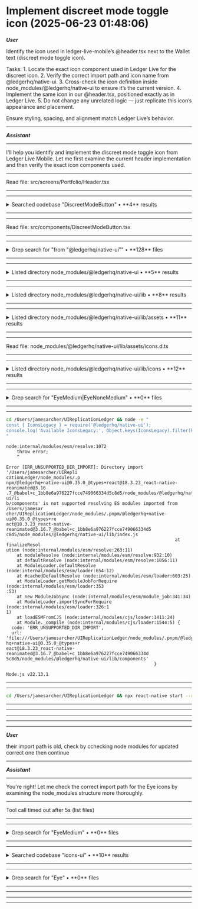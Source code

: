 <!-- Generated by SpecStory -->

# Implement discreet mode toggle icon (2025-06-23 01:48:06)

_**User**_


Identify the icon used in ledger-live-mobile’s @header.tsx next to the Wallet text (discreet mode toggle icon).

Tasks:
	1.	Locate the exact icon component used in Ledger Live for the discreet icon.
	2.	Verify the correct import path and icon name from @ledgerhq/native-ui.
	3.	Cross-check the icon definition inside node_modules/@ledgerhq/native-ui to ensure it’s the current version.
	4.	Implement the same icon in our @header.tsx, positioned exactly as in Ledger Live.
	5.	Do not change any unrelated logic — just replicate this icon’s appearance and placement.

Ensure styling, spacing, and alignment match Ledger Live’s behavior.

---

_**Assistant**_



---

I'll help you identify and implement the discreet mode toggle icon from Ledger Live Mobile. Let me first examine the current header implementation and then verify the exact icon components used.

---

Read file: src/screens/Portfolio/Header.tsx

---



---

<details>
            <summary>Searched codebase "DiscreetModeButton" • **4** results</summary>
        
| File |
|------|
| `undefined` |
| `undefined` |
| `undefined` |
| `undefined` |

</details>

---



---

Read file: src/components/DiscreetModeButton.tsx

---



---

<details>
            <summary>Grep search for "from "@ledgerhq/native-ui"" • **128** files</summary>
        
| File | Line | Match |
|------|------|-------|
| `file:///Users/jamesarcher/UIReplicationLedger/src/components/CounterValue.tsx` | L1 | `import { Text } from "@ledgerhq/native-ui";` |
| `file:///Users/jamesarcher/UIReplicationLedger/src/components/BottomNavigation/CustomTabBar.tsx` | L1 | `import { Flex } from "@ledgerhq/native-ui";` |
| `file:///Users/jamesarcher/UIReplicationLedger/src/components/BottomNavigation/TabIcons.tsx` | L1 | `import { Flex } from "@ledgerhq/native-ui";` |
| `file:///Users/jamesarcher/UIReplicationLedger/src/components/BottomNavigation/TabIcons.tsx` | L2 | `import { IconsLegacy } from "@ledgerhq/native-ui";` |
| `file:///Users/jamesarcher/UIReplicationLedger/src/components/BottomNavigation/TabIcon.tsx` | L1 | `import { Text } from "@ledgerhq/native-ui";` |
| `file:///Users/jamesarcher/UIReplicationLedger/src/components/AccountsList.tsx` | L1 | `import { Box, Flex, Text } from "@ledgerhq/native-ui";` |
| `file:///Users/jamesarcher/UIReplicationLedger/src/components/AssetsListView.tsx` | L2 | `import { Flex } from "@ledgerhq/native-ui";` |
| `file:///Users/jamesarcher/UIReplicationLedger/src/components/AssetRowLayout.tsx` | L3 | `import { Flex, Text, Tag } from "@ledgerhq/native-ui";` |
| `file:///Users/jamesarcher/UIReplicationLedger/src/components/Delta.tsx` | L2 | `import { Text, IconsLegacy } from "@ledgerhq/native-ui";` |
| `file:///Users/jamesarcher/UIReplicationLedger/src/components/TabSelector.tsx` | L4 | `import { Box, Flex, Text } from "@ledgerhq/native-ui";` |
| `file:///Users/jamesarcher/UIReplicationLedger/src/components/ParentCurrencyIcon.tsx` | L1 | `import { Flex, Text } from "@ledgerhq/native-ui";` |
| `file:///Users/jamesarcher/UIReplicationLedger/src/components/QuickActionCards.tsx` | L1 | `import { Flex, Text, IconsLegacy, Box } from "@ledgerhq/native-ui";` |
| `file:///Users/jamesarcher/UIReplicationLedger/src/components/PortfolioAssetsContainer.tsx` | L1 | `import { Box } from "@ledgerhq/native-ui";` |
| `file:///Users/jamesarcher/UIReplicationLedger/src/components/AssetsList.tsx` | L1 | `import { Box, Flex, Text } from "@ledgerhq/native-ui";` |
| `file:///Users/jamesarcher/Desktop/ledger-live/apps/ledger-live-mobile/src/families/polkadot/accountActions.tsx` | L13 | `import { IconsLegacy } from "@ledgerhq/native-ui";` |
| `file:///Users/jamesarcher/Desktop/ledger-live/apps/ledger-live-mobile/src/families/polkadot/Nominations/NominationRow.tsx` | L12 | `import { Flex, Text } from "@ledgerhq/native-ui";` |
| `file:///Users/jamesarcher/Desktop/ledger-live/apps/ledger-live-mobile/src/families/polkadot/BondFlow/01-Started.tsx` | L4 | `import { Flex } from "@ledgerhq/native-ui";` |
| `file:///Users/jamesarcher/UIReplicationLedger/src/components/GraphCard.tsx` | L1 | `import { Flex, Text, GraphTabs } from "@ledgerhq/native-ui";` |
| `file:///Users/jamesarcher/UIReplicationLedger/src/components/TabSection.tsx` | L1 | `import { Box, Flex } from "@ledgerhq/native-ui";` |
| `file:///Users/jamesarcher/UIReplicationLedger/src/screens/Portfolio/Header.tsx` | L1 | `import { Flex, Text, IconsLegacy } from "@ledgerhq/native-ui";` |
| `file:///Users/jamesarcher/Desktop/ledger-live/apps/ledger-live-mobile/src/families/polkadot/Nominations/index.tsx` | L23 | `import { Box, Flex } from "@ledgerhq/native-ui";` |
| `file:///Users/jamesarcher/Desktop/ledger-live/apps/ledger-live-mobile/src/families/polkadot/SimpleOperationFlow/01-Started.tsx` | L13 | `import { Button, Alert, Text, Log } from "@ledgerhq/native-ui";` |
| `file:///Users/jamesarcher/Desktop/ledger-live/apps/ledger-live-mobile/src/families/polkadot/operationDetails.tsx` | L12 | `import { Text } from "@ledgerhq/native-ui";` |
| `file:///Users/jamesarcher/Desktop/ledger-live/apps/ledger-live-mobile/src/families/algorand/operationDetails.tsx` | L6 | `import { IconsLegacy } from "@ledgerhq/native-ui";` |
| `file:///Users/jamesarcher/Desktop/ledger-live/apps/ledger-live-mobile/src/families/algorand/Rewards/index.tsx` | L5 | `import { Box, Button, Flex, Text } from "@ledgerhq/native-ui";` |
| `file:///Users/jamesarcher/Desktop/ledger-live/apps/ledger-live-mobile/src/families/cardano/accountActions.tsx` | L2 | `import { IconsLegacy } from "@ledgerhq/native-ui";` |
| `file:///Users/jamesarcher/Desktop/ledger-live/apps/ledger-live-mobile/src/families/cardano/shared/PoolHead.tsx` | Lundefined | `import { Text } from "@ledgerhq/native-ui";` |
| `file:///Users/jamesarcher/Desktop/ledger-live/apps/ledger-live-mobile/src/families/cardano/DelegationFlow/01-Started.tsx` | L4 | `import { Button, Flex, Text } from "@ledgerhq/native-ui";` |
| `file:///Users/jamesarcher/Desktop/ledger-live/apps/ledger-live-mobile/src/families/cardano/Delegations/Row.tsx` | L4 | `import { Text } from "@ledgerhq/native-ui";` |
| `file:///Users/jamesarcher/Desktop/ledger-live/apps/ledger-live-mobile/src/families/algorand/Rewards/ClaimRewardsFlow/01-Started.tsx` | L14 | `import { Flex } from "@ledgerhq/native-ui";` |
| `file:///Users/jamesarcher/Desktop/ledger-live/apps/ledger-live-mobile/src/families/algorand/Rewards/ClaimRewardsFlow/01-Info.tsx` | L5 | `import { Flex } from "@ledgerhq/native-ui";` |
| `file:///Users/jamesarcher/Desktop/ledger-live/apps/ledger-live-mobile/src/families/cardano/shared/PoolRow.tsx` | L4 | `import { Text } from "@ledgerhq/native-ui";` |
| `file:///Users/jamesarcher/Desktop/ledger-live/apps/ledger-live-mobile/src/families/cardano/Delegations/index.tsx` | L20 | `import { Text } from "@ledgerhq/native-ui";` |
| `file:///Users/jamesarcher/Desktop/ledger-live/apps/ledger-live-mobile/src/families/cardano/shared/SearchBox.tsx` | L2 | `import { Box, SearchInput } from "@ledgerhq/native-ui";` |
| `file:///Users/jamesarcher/Desktop/ledger-live/apps/ledger-live-mobile/src/families/cardano/DelegationFlow/02-Summary.tsx` | L23 | `import { Box, Text } from "@ledgerhq/native-ui";` |
| `file:///Users/jamesarcher/Desktop/ledger-live/apps/ledger-live-mobile/src/families/cardano/UndelegationFlow/01-Summary.tsx` | L16 | `import { Text, Box } from "@ledgerhq/native-ui";` |
| `file:///Users/jamesarcher/Desktop/ledger-live/apps/ledger-live-mobile/src/families/evm/SelectFeesStrategy.tsx` | L34 | `import { Alert, Flex, Text } from "@ledgerhq/native-ui";` |
| `file:///Users/jamesarcher/Desktop/ledger-live/apps/ledger-live-mobile/src/families/evm/StakingDrawer/index.tsx` | L1 | `import { Box, ChipTabs, Flex, Icons, ScrollListContainer, Text } from "@ledgerhq/native-ui";` |
| `file:///Users/jamesarcher/Desktop/ledger-live/apps/ledger-live-mobile/src/families/evm/StakingDrawer/EvmStakingDrawerBody.tsx` | L3 | `import { Flex } from "@ledgerhq/native-ui";` |
| `file:///Users/jamesarcher/Desktop/ledger-live/apps/ledger-live-mobile/src/families/evm/StakingDrawer/EvmStakingDrawerProvider.tsx` | L3 | `import { Flex, Text } from "@ledgerhq/native-ui";` |
| `file:///Users/jamesarcher/Desktop/ledger-live/apps/ledger-live-mobile/src/families/near/Staking/Row.tsx` | L6 | `import { Text } from "@ledgerhq/native-ui";` |
| `file:///Users/jamesarcher/Desktop/ledger-live/apps/ledger-live-mobile/src/families/near/StakingFlow/01-Started.tsx` | L4 | `import { Alert, Button, Flex, Text } from "@ledgerhq/native-ui";` |
| `file:///Users/jamesarcher/Desktop/ledger-live/apps/ledger-live-mobile/src/families/near/StakingFlow/02-Summary.tsx` | L9 | `import { Text } from "@ledgerhq/native-ui";` |
| `file:///Users/jamesarcher/Desktop/ledger-live/apps/ledger-live-mobile/src/families/near/accountActions.tsx` | L4 | `import { IconsLegacy } from "@ledgerhq/native-ui";` |
| `file:///Users/jamesarcher/Desktop/ledger-live/apps/ledger-live-mobile/src/families/near/shared/ValidatorHead.tsx` | Lundefined | `import { Text } from "@ledgerhq/native-ui";` |
| `file:///Users/jamesarcher/Desktop/ledger-live/apps/ledger-live-mobile/src/families/near/shared/ValidatorRow.tsx` | L4 | `import { Text } from "@ledgerhq/native-ui";` |
| `file:///Users/jamesarcher/Desktop/ledger-live/apps/ledger-live-mobile/src/families/evm/EvmFeesStrategy.tsx` | L6 | `import { InfiniteLoader } from "@ledgerhq/native-ui";` |
| `file:///Users/jamesarcher/Desktop/ledger-live/apps/ledger-live-mobile/src/families/evm/CurrentNetworkFee.tsx` | L5 | `import { Alert, Flex } from "@ledgerhq/native-ui";` |
| `file:///Users/jamesarcher/Desktop/ledger-live/apps/ledger-live-mobile/src/families/evm/EditTransactionFlow/EditOperationPanel.tsx` | L2 | `import { Box, Flex } from "@ledgerhq/native-ui";` |
| `file:///Users/jamesarcher/Desktop/ledger-live/apps/ledger-live-mobile/src/families/evm/accountActions.tsx` | L2 | `import { IconsLegacy } from "@ledgerhq/native-ui";` |
| `file:///Users/jamesarcher/Desktop/ledger-live/apps/ledger-live-mobile/src/families/evm/EditTransactionFlow/MethodSelection.tsx` | L16 | `import { Box, Flex, SelectableList } from "@ledgerhq/native-ui";` |
| `file:///Users/jamesarcher/Desktop/ledger-live/apps/ledger-live-mobile/src/families/evm/EditTransactionFlow/TransactionAlreadyValidatedError.tsx` | L4 | `import { BoxedIcon, Flex, Text } from "@ledgerhq/native-ui";` |
| `file:///Users/jamesarcher/Desktop/ledger-live/apps/ledger-live-mobile/src/families/hedera/NoAssociatedAccounts.tsx` | L7 | `import { Flex, Icons, Text, Button } from "@ledgerhq/native-ui";` |
| `file:///Users/jamesarcher/Desktop/ledger-live/apps/ledger-live-mobile/src/families/tron/VoteFlow/01-SelectValidator/SearchBox.tsx` | L2 | `import { Box, SearchInput } from "@ledgerhq/native-ui";` |
| `file:///Users/jamesarcher/Desktop/ledger-live/apps/ledger-live-mobile/src/families/shared/StakingErrors/NotEnoughFundFeesAlert/index.tsx` | L5 | `import { Alert, Box, Flex, Text } from "@ledgerhq/native-ui";` |
| `file:///Users/jamesarcher/Desktop/ledger-live/apps/ledger-live-mobile/src/families/tron/Votes/Header.tsx` | Lundefined | `import { Button } from "@ledgerhq/native-ui";` |
| `file:///Users/jamesarcher/Desktop/ledger-live/apps/ledger-live-mobile/src/families/tron/accountActions.tsx` | L7 | `import { IconsLegacy } from "@ledgerhq/native-ui";` |
| `file:///Users/jamesarcher/Desktop/ledger-live/apps/ledger-live-mobile/src/families/tron/Votes/Row.tsx` | L7 | `import { Box, BoxedIcon, Flex, Text } from "@ledgerhq/native-ui";` |
| `file:///Users/jamesarcher/Desktop/ledger-live/apps/ledger-live-mobile/src/families/bitcoin/accountActions.tsx` | L7 | `import { IconsLegacy } from "@ledgerhq/native-ui";` |
| `file:///Users/jamesarcher/Desktop/ledger-live/apps/ledger-live-mobile/src/families/solana/SendRowsFee.tsx` | L4 | `import { Alert, Flex, Text } from "@ledgerhq/native-ui";` |
| `file:///Users/jamesarcher/Desktop/ledger-live/apps/ledger-live-mobile/src/families/vechain/SendRowsFee.tsx` | L4 | `import { Text } from "@ledgerhq/native-ui";` |
| `file:///Users/jamesarcher/Desktop/ledger-live/apps/ledger-live-mobile/src/families/tron/Votes/index.tsx` | L14 | `import { Box, Button, IconsLegacy, Text } from "@ledgerhq/native-ui";` |
| `file:///Users/jamesarcher/Desktop/ledger-live/apps/ledger-live-mobile/src/families/solana/SendRowsCustom.tsx` | L6 | `import { Text } from "@ledgerhq/native-ui";` |
| `file:///Users/jamesarcher/Desktop/ledger-live/apps/ledger-live-mobile/src/families/cosmos/shared/ValidatorHead.tsx` | Lundefined | `import { Text } from "@ledgerhq/native-ui";` |
| `file:///Users/jamesarcher/Desktop/ledger-live/apps/ledger-live-mobile/src/families/cosmos/shared/ValidatorRow.tsx` | L3 | `import { Text } from "@ledgerhq/native-ui";` |
| `file:///Users/jamesarcher/Desktop/ledger-live/apps/ledger-live-mobile/src/families/cosmos/Delegations/Row.tsx` | L9 | `import { Text } from "@ledgerhq/native-ui";` |
| `file:///Users/jamesarcher/Desktop/ledger-live/apps/ledger-live-mobile/src/families/cosmos/DelegationFlow/01-Started.tsx` | L6 | `import { Alert, Button, Flex, Text } from "@ledgerhq/native-ui";` |
| `file:///Users/jamesarcher/Desktop/ledger-live/apps/ledger-live-mobile/src/families/solana/Delegations/Row.tsx` | L4 | `import { Text } from "@ledgerhq/native-ui";` |
| `file:///Users/jamesarcher/Desktop/ledger-live/apps/ledger-live-mobile/src/families/solana/Delegations/LabelRight.tsx` | Lundefined | `import { Text } from "@ledgerhq/native-ui";` |
| `file:///Users/jamesarcher/Desktop/ledger-live/apps/ledger-live-mobile/src/families/cosmos/DelegationFlow/02-Summary.tsx` | L9 | `import { Text } from "@ledgerhq/native-ui";` |
| `file:///Users/jamesarcher/Desktop/ledger-live/apps/ledger-live-mobile/src/families/cosmos/accountActions.tsx` | L5 | `import { IconsLegacy } from "@ledgerhq/native-ui";` |
| `file:///Users/jamesarcher/Desktop/ledger-live/apps/ledger-live-mobile/src/families/cosmos/Delegations/index.tsx` | L23 | `import { Text } from "@ledgerhq/native-ui";` |
| `file:///Users/jamesarcher/Desktop/ledger-live/apps/ledger-live-mobile/src/families/solana/Delegations/index.tsx` | L16 | `import { Box, Text } from "@ledgerhq/native-ui";` |
| `file:///Users/jamesarcher/Desktop/ledger-live/apps/ledger-live-mobile/src/families/solana/TransactionConfirmFields.tsx` | L5 | `import { Link } from "@ledgerhq/native-ui";` |
| `file:///Users/jamesarcher/Desktop/ledger-live/apps/ledger-live-mobile/src/families/solana/Token2022/TokenExtensionsInfoBox.tsx` | L4 | `import { Flex, Text, Alert, Box } from "@ledgerhq/native-ui";` |
| `file:///Users/jamesarcher/Desktop/ledger-live/apps/ledger-live-mobile/src/families/solana/Token2022/TokenTransferFeesWarning.tsx` | L5 | `import { Text } from "@ledgerhq/native-ui";` |
| `file:///Users/jamesarcher/Desktop/ledger-live/apps/ledger-live-mobile/src/families/solana/Token2022/TokenExtensionsInfoDrawer.tsx` | L10 | `import { Box, Text } from "@ledgerhq/native-ui";` |
| `file:///Users/jamesarcher/Desktop/ledger-live/apps/ledger-live-mobile/src/families/cosmos/ClaimRewardsFlow/index.tsx` | L15 | `import { Flex } from "@ledgerhq/native-ui";` |
| `file:///Users/jamesarcher/Desktop/ledger-live/apps/ledger-live-mobile/src/families/solana/shared/CopyButton.tsx` | L1 | `import { Box, Link } from "@ledgerhq/native-ui";` |
| `file:///Users/jamesarcher/Desktop/ledger-live/apps/ledger-live-mobile/src/families/solana/DelegationFlow/SelectValidator.tsx` | L3 | `import { Text } from "@ledgerhq/native-ui";` |
| `file:///Users/jamesarcher/Desktop/ledger-live/apps/ledger-live-mobile/src/families/solana/DelegationFlow/SelectAmount.tsx` | L19 | `import { Flex, Link, Text } from "@ledgerhq/native-ui";` |
| `file:///Users/jamesarcher/Desktop/ledger-live/apps/ledger-live-mobile/src/families/solana/DelegationFlow/Started.tsx` | Lundefined | `import { Text } from "@ledgerhq/native-ui";` |
| `file:///Users/jamesarcher/Desktop/ledger-live/apps/ledger-live-mobile/src/families/solana/accountActions.tsx` | L2 | `import { IconsLegacy } from "@ledgerhq/native-ui";` |
| `file:///Users/jamesarcher/Desktop/ledger-live/apps/ledger-live-mobile/src/families/solana/AccountSubHeader.tsx` | L3 | `import { Box, Alert, Text } from "@ledgerhq/native-ui";` |
| `file:///Users/jamesarcher/Desktop/ledger-live/apps/ledger-live-mobile/src/families/solana/DelegationFlow/Summary.tsx` | L13 | `import { Text } from "@ledgerhq/native-ui";` |
| `file:///Users/jamesarcher/Desktop/ledger-live/apps/ledger-live-mobile/src/families/stellar/MemoTypeDrawer.tsx` | L5 | `import { Icons, Text } from "@ledgerhq/native-ui";` |
| `file:///Users/jamesarcher/Desktop/ledger-live/apps/ledger-live-mobile/src/families/tezos/AccountBodyHeader.tsx` | L7 | `import { Flex, Text } from "@ledgerhq/native-ui";` |
| `file:///Users/jamesarcher/Desktop/ledger-live/apps/ledger-live-mobile/src/families/multiversx/accountActions.tsx` | L5 | `import { IconsLegacy } from "@ledgerhq/native-ui";` |
| `file:///Users/jamesarcher/Desktop/ledger-live/apps/ledger-live-mobile/src/families/multiversx/components/Body/components/Delegations/components/Delegation/Delegation.tsx` | L4 | `import { Text } from "@ledgerhq/native-ui";` |
| `file:///Users/jamesarcher/Desktop/ledger-live/apps/ledger-live-mobile/src/families/multiversx/components/Body/components/Unbondings/components/Unbonding/Unbonding.tsx` | L3 | `import { Text } from "@ledgerhq/native-ui";` |
| `file:///Users/jamesarcher/Desktop/ledger-live/apps/ledger-live-mobile/src/families/tezos/DelegationFlow/Summary.tsx` | L16 | `import { Alert } from "@ledgerhq/native-ui";` |
| `file:///Users/jamesarcher/Desktop/ledger-live/apps/ledger-live-mobile/src/families/tezos/DelegationFlow/Started.tsx` | L3 | `import { Flex, Text, IconsLegacy, List, Link, Log } from "@ledgerhq/native-ui";` |
| `file:///Users/jamesarcher/Desktop/ledger-live/apps/ledger-live-mobile/src/families/multiversx/components/Flows/Delegate/components/PickValidator/PickValidator.tsx` | L3 | `import { Box, SearchInput, Text } from "@ledgerhq/native-ui";` |
| `file:///Users/jamesarcher/Desktop/ledger-live/apps/ledger-live-mobile/src/families/multiversx/components/Flows/Delegate/components/SetDelegation/SetDelegation.tsx` | L9 | `import { Text } from "@ledgerhq/native-ui";` |
| `file:///Users/jamesarcher/Desktop/ledger-live/apps/ledger-live-mobile/src/families/tezos/accountActions.tsx` | L8 | `import { IconsLegacy } from "@ledgerhq/native-ui";` |
| `file:///Users/jamesarcher/Desktop/ledger-live/apps/ledger-live-mobile/src/families/stellar/MemoTagInput.tsx` | L8 | `import { AnimatedInputSelect } from "@ledgerhq/native-ui";` |
| `file:///Users/jamesarcher/Desktop/ledger-live/apps/ledger-live-mobile/src/families/multiversx/components/Flows/Delegate/components/PickValidator/components/Item/Item.tsx` | L1 | `import { Text } from "@ledgerhq/native-ui";` |
| `file:///Users/jamesarcher/Desktop/ledger-live/apps/ledger-live-mobile/src/families/tezos/AccountHeader.tsx` | L8 | `import { Text } from "@ledgerhq/native-ui";` |
| `file:///Users/jamesarcher/Desktop/ledger-live/apps/ledger-live-mobile/src/families/celo/VoteFlow/01-Started.tsx` | L4 | `import { Alert, Button, Flex, Text } from "@ledgerhq/native-ui";` |
| `file:///Users/jamesarcher/Desktop/ledger-live/apps/ledger-live-mobile/src/families/celo/VoteFlow/02-Summary.tsx` | L8 | `import { Text } from "@ledgerhq/native-ui";` |
| `file:///Users/jamesarcher/Desktop/ledger-live/apps/ledger-live-mobile/src/components/WebPlatformPlayer/BottomBar.tsx` | L2 | `import { Flex } from "@ledgerhq/native-ui";` |
| `file:///Users/jamesarcher/UIReplicationLedger/src/components/BottomNavigation/CustomTabBar.tsx` | L1 | `import { Flex } from "@ledgerhq/native-ui";` |
| `file:///Users/jamesarcher/Desktop/ledger-live/apps/ledger-live-mobile/src/components/RootNavigator/MainNavigator.tsx` | L2 | `import { IconsLegacy } from "@ledgerhq/native-ui";` |
| `file:///Users/jamesarcher/UIReplicationLedger/src/components/BottomNavigation/TabIcons.tsx` | L1 | `import { Flex } from "@ledgerhq/native-ui";` |
| `file:///Users/jamesarcher/UIReplicationLedger/src/components/BottomNavigation/TabIcons.tsx` | L2 | `import { IconsLegacy } from "@ledgerhq/native-ui";` |
| `file:///Users/jamesarcher/UIReplicationLedger/src/components/BottomNavigation/TabIcon.tsx` | L1 | `import { Text } from "@ledgerhq/native-ui";` |
| `file:///Users/jamesarcher/Desktop/ledger-live/apps/ledger-live-mobile/src/components/TabBar/CustomTabBar.tsx` | L1 | `import { ColorPalette, Flex } from "@ledgerhq/native-ui";` |
| `file:///Users/jamesarcher/Desktop/ledger-live/apps/ledger-live-mobile/src/components/TabBar/Transfer.tsx` | L2 | `import { Flex } from "@ledgerhq/native-ui";` |
| `file:///Users/jamesarcher/Desktop/ledger-live/apps/ledger-live-mobile/src/components/FabActions/FabButtonBar.tsx` | L1 | `import { ScrollContainer } from "@ledgerhq/native-ui";` |
| `file:///Users/jamesarcher/UIReplicationLedger/src/components/PortfolioAssetsContainer.tsx` | L1 | `import { Box } from "@ledgerhq/native-ui";` |
| `file:///Users/jamesarcher/UIReplicationLedger/src/components/QuickActionCards.tsx` | L1 | `import { Flex, Text, IconsLegacy, Box } from "@ledgerhq/native-ui";` |
| `file:///Users/jamesarcher/UIReplicationLedger/src/components/AssetsListView.tsx` | L2 | `import { Flex } from "@ledgerhq/native-ui";` |
| `file:///Users/jamesarcher/Desktop/ledger-live/apps/ledger-live-mobile/src/components/WalletTab/WalletTabNavigatorTabBar.tsx` | L4 | `import { Box, Flex, Text } from "@ledgerhq/native-ui";` |
| `file:///Users/jamesarcher/UIReplicationLedger/src/components/AssetRowLayout.tsx` | L3 | `import { Flex, Text, Tag } from "@ledgerhq/native-ui";` |
| `file:///Users/jamesarcher/UIReplicationLedger/src/components/TabSection.tsx` | L1 | `import { Box, Flex } from "@ledgerhq/native-ui";` |
| `file:///Users/jamesarcher/UIReplicationLedger/src/components/TabSelector.tsx` | L4 | `import { Box, Flex, Text } from "@ledgerhq/native-ui";` |
| `file:///Users/jamesarcher/UIReplicationLedger/src/components/GraphCard.tsx` | L1 | `import { Flex, Text, GraphTabs } from "@ledgerhq/native-ui";` |
| `file:///Users/jamesarcher/Desktop/ledger-live/apps/ledger-live-mobile/src/screens/Portfolio/PortfolioAssets.tsx` | L6 | `import { Button, IconsLegacy, Box } from "@ledgerhq/native-ui";` |
| `file:///Users/jamesarcher/Desktop/ledger-live/apps/ledger-live-mobile/src/screens/Portfolio/index.tsx` | L5 | `import { Box, Flex } from "@ledgerhq/native-ui";` |
| `file:///Users/jamesarcher/UIReplicationLedger/src/components/AssetsList.tsx` | L1 | `import { Box, Flex, Text } from "@ledgerhq/native-ui";` |
| `file:///Users/jamesarcher/Desktop/ledger-live/apps/ledger-live-mobile/src/components/TabIcon.tsx` | L2 | `import { Text } from "@ledgerhq/native-ui";` |
| `file:///Users/jamesarcher/Desktop/ledger-live/apps/ledger-live-mobile/src/components/AssetRowLayout.tsx` | L4 | `import { Flex, Text, Tag } from "@ledgerhq/native-ui";` |
| `file:///Users/jamesarcher/Desktop/ledger-live/apps/ledger-live-mobile/src/screens/Portfolio/TabSection.tsx` | L1 | `import { Box, Button, Flex } from "@ledgerhq/native-ui";` |
| `file:///Users/jamesarcher/Desktop/ledger-live/apps/ledger-live-mobile/src/screens/Portfolio/TabSection.tsx` | L3 | `import { TabSelector } from "@ledgerhq/native-ui";` |
| `file:///Users/jamesarcher/Desktop/ledger-live/apps/ledger-live-mobile/src/screens/Portfolio/Header.tsx` | L2 | `import { Flex, Text } from "@ledgerhq/native-ui";` |
| `file:///Users/jamesarcher/UIReplicationLedger/src/screens/Portfolio/Header.tsx` | L1 | `import { Flex, Text, IconsLegacy } from "@ledgerhq/native-ui";` |
| `file:///Users/jamesarcher/UIReplicationLedger/src/components/Delta.tsx` | L2 | `import { Text, IconsLegacy } from "@ledgerhq/native-ui";` |
| `file:///Users/jamesarcher/Desktop/ledger-live/apps/ledger-live-mobile/src/components/Delta.tsx` | L4 | `import { Text } from "@ledgerhq/native-ui";` |
| `file:///Users/jamesarcher/Desktop/ledger-live/apps/ledger-live-mobile/src/screens/Portfolio/PortfolioGraphCard.tsx` | L1 | `import { Box } from "@ledgerhq/native-ui";` |
| `file:///Users/jamesarcher/Desktop/ledger-live/apps/ledger-live-mobile/src/components/GraphCard.tsx` | L1 | `import { Flex, Text, GraphTabs } from "@ledgerhq/native-ui";` |
| `file:///Users/jamesarcher/UIReplicationLedger/src/components/CounterValue.tsx` | L1 | `import { Text } from "@ledgerhq/native-ui";` |

</details>

---



---

<details>
            <summary>Listed directory node_modules/@ledgerhq/native-ui • **5** results</summary>
        
| Name |
|-------|
| 📁 `node_modules` |
| 📁 `lib` |
| 📄 `README.md` |
| 📄 `package.json` |
| 📄 `LICENSE` |

</details>

---



---

<details>
            <summary>Listed directory node_modules/@ledgerhq/native-ui/lib • **8** results</summary>
        
| Name |
|-------|
| 📁 `styles` |
| 📁 `components` |
| 📁 `icons` |
| 📁 `assets` |
| 📁 `helpers` |
| 📄 `index.d.ts` |
| 📄 `index.d.ts.map` |
| 📄 `index.js` |

</details>

---



---

<details>
            <summary>Listed directory node_modules/@ledgerhq/native-ui/lib/assets • **11** results</summary>
        
| Name |
|-------|
| 📁 `logos` |
| 📁 `fonts` |
| 📄 `index.d.ts` |
| 📄 `icons.d.ts` |
| 📄 `cryptoIcons.d.ts` |
| 📄 `index.d.ts.map` |
| 📄 `icons.d.ts.map` |
| 📄 `cryptoIcons.d.ts.map` |
| 📄 `index.js` |
| 📄 `icons.js` |
| 📄 `cryptoIcons.js` |

</details>

---



---

Read file: node_modules/@ledgerhq/native-ui/lib/assets/icons.d.ts

---



---

<details>
            <summary>Listed directory node_modules/@ledgerhq/native-ui/lib/icons • **12** results</summary>
        
| Name |
|-------|
| 📄 `Info.d.ts` |
| 📄 `Close.d.ts` |
| 📄 `BracketRight.d.ts` |
| 📄 `BracketLeft.d.ts` |
| 📄 `Info.d.ts.map` |
| 📄 `Close.d.ts.map` |
| 📄 `BracketLeft.d.ts.map` |
| 📄 `BracketRight.d.ts.map` |
| 📄 `Info.js` |
| 📄 `Close.js` |
| 📄 `BracketRight.js` |
| 📄 `BracketLeft.js` |

</details>

---



---

<details>
            <summary>Grep search for "EyeMedium|EyeNoneMedium" • **0** files</summary>
        
No results found
</details>

---



---

```bash
cd /Users/jamesarcher/UIReplicationLedger && node -e "
const { IconsLegacy } = require('@ledgerhq/native-ui');
console.log('Available IconsLegacy:', Object.keys(IconsLegacy).filter(key => key.includes('Eye')));
"
```

```
node:internal/modules/esm/resolve:1072
    throw error;
    ^

Error [ERR_UNSUPPORTED_DIR_IMPORT]: Directory import '/Users/jamesarcher/UIRepli
cationLedger/node_modules/.p
npm/@ledgerhq+native-ui@0.35.0_@types+react@18.3.23_react-native-reanimated@3.16
.7_@babel+c_1bb8e6a976227fcce749066334d5c8d5/node_modules/@ledgerhq/native-ui/li
b/components' is not supported resolving ES modules imported from /Users/jamesar
cher/UIReplicationLedger/node_modules/.pnpm/@ledgerhq+native-ui@0.35.0_@types+re
act@18.3.23_react-native-reanimated@3.16.7_@babel+c_1bb8e6a976227fcce749066334d5
c8d5/node_modules/@ledgerhq/native-ui/lib/index.js
                                                                at finalizeResol
ution (node:internal/modules/esm/resolve:263:11)
    at moduleResolve (node:internal/modules/esm/resolve:932:10)
    at defaultResolve (node:internal/modules/esm/resolve:1056:11)
    at ModuleLoader.defaultResolve (node:internal/modules/esm/loader:654:12)
    at #cachedDefaultResolve (node:internal/modules/esm/loader:603:25)
    at ModuleLoader.getModuleJobForRequire (node:internal/modules/esm/loader:353
:53)
    at new ModuleJobSync (node:internal/modules/esm/module_job:341:34)
    at ModuleLoader.importSyncForRequire (node:internal/modules/esm/loader:326:1
1)
    at loadESMFromCJS (node:internal/modules/cjs/loader:1411:24)
    at Module._compile (node:internal/modules/cjs/loader:1544:5) {
  code: 'ERR_UNSUPPORTED_DIR_IMPORT',
  url: 'file:///Users/jamesarcher/UIReplicationLedger/node_modules/.pnpm/@ledger
hq+native-ui@0.35.0_@types+r
eact@18.3.23_react-native-reanimated@3.16.7_@babel+c_1bb8e6a976227fcce749066334d
5c8d5/node_modules/@ledgerhq/native-ui/lib/components'
                                                        }

Node.js v22.13.1

```

---



---

```bash
cd /Users/jamesarcher/UIReplicationLedger && npx react-native start --reset-cache
```

---



---



---



---



---

_**User**_

their import path is old, check by cchecking node modules for updated correct one  then continue

---

_**Assistant**_



---

You're right! Let me check the correct import path for the Eye icons by examining the node_modules structure more thoroughly.

---

Tool call timed out after 5s (list files)

---



---

<details>
            <summary>Grep search for "EyeMedium" • **0** files</summary>
        
No results found
</details>

---



---

<details>
            <summary>Searched codebase "icons-ui" • **10** results</summary>
        
| File |
|------|
| `undefined` |
| `undefined` |
| `undefined` |
| `undefined` |
| `undefined` |
| `undefined` |
| `undefined` |
| `undefined` |
| `undefined` |
| `undefined` |

</details>

---



---

<details>
            <summary>Grep search for "Eye" • **0** files</summary>
        
No results found
</details>

---



---



---



---

